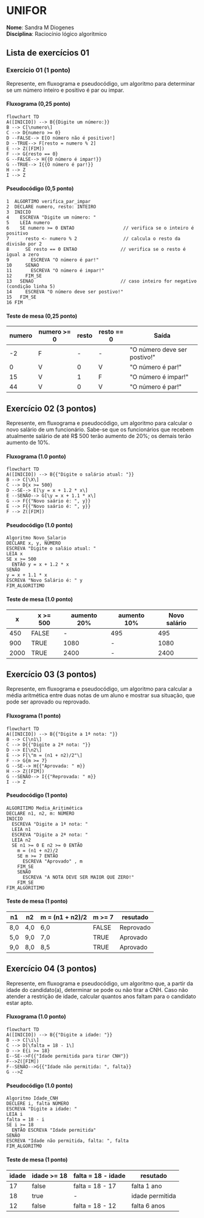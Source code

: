
# UNIFOR
**Nome**: Sandra M Diogenes <br>
**Disciplina**: Raciocínio lógico algorítmico

## Lista de exercícios 01

### Exercício 01 (1 ponto)
Represente, em fluxograma e pseudocódigo, um algoritmo para determinar se um número inteiro e positivo é par ou impar.

#### Fluxograma (0,25 ponto)

```mermaid
flowchart TD
A([INICIO]) --> B{{Digite um número:}}
B --> C[\numero\]
C --> D{numero >= 0}
D --FALSE--> E[O número não é positivo!]
D --TRUE--> F[resto = numero % 2]
E --> Z([FIM])
F --> G{resto == 0}
G --FALSE--> H{{O número é impar!}}
G --TRUE--> I{{O número é par!}}
H --> Z
I --> Z
```

#### Pseudocódigo (0,5 ponto)
```
1  ALGORTIMO verifica_par_impar
2  DECLARE numero, resto: INTEIRO
3  INICIO
4    ESCREVA "Digite um número: "
5    LEIA numero
6    SE numero >= 0 ENTAO                  // verifica se o inteiro é positivo
7      resto <- numero % 2                 // calcula o resto da divisão por 2
8      SE resto == 0 ENTAO                // verifica se o resto é igual a zero
9        ESCREVA "O número é par!"
10     SENAO
11       ESCREVA "O número é impar!"
12     FIM_SE
13   SENAO                                // caso inteiro for negativo (condição linha 5)
14     ESCREVA "O número deve ser postivo!"
15   FIM_SE
16 FIM
```

#### Teste de mesa (0,25 ponto)
| numero | numero >= 0 | resto | resto == 0 |           Saída              |
|   --   |    --       |   --  |      --    |             --               | 
|   -2   |     F       |   -   |     -      | "O número deve ser postivo!" |
|    0   |     V       |   0   |     V      |      "O número é par!"       |
|   15   |     V       |   1   |     F      |     "O número é impar!"      |
|   44   |     V       |   0   |     V      |      "O número é par!"       |

## Exercício 02 (3 pontos)
Represente, em fluxograma e pseudocódigo, um algoritmo para calcular o novo salário de um funcionário. 
Sabe-se que os funcionários que recebem atualmente salário de até R$ 500 terão aumento de 20%; os demais terão aumento de 10%.

#### Fluxograma (1.0 ponto)

```mermaid
flowchart TD
A([INICIO]) --> B{{"Digite o salário atual: "}}
B --> C[\X\]
C --> D{x >= 500}
D --SE--> E[\y = x + 1.2 * x\]
E --SENÃO--> G[\y = x + 1.1 * x\]
G --> F{{"Novo saário é: ", y}}
E --> F{{"Novo saário é: ", y}}
F --> Z([FIM])

```

#### Pseudocódigo (1.0 ponto)

```
Algoritmo Novo_Salario
DECLARE x, y, NÚMERO
ESCREVA "Digite o saláio atual: "
LEIA x
SE x >= 500
  ENTÃO y = x + 1.2 * x
SENÃO
y = x + 1.1 * x
ESCREVA "Novo Salário é: " y
FIM_ALGORITIMO

```

#### Teste de mesa (1.0 ponto)

|     x    | x >= 500 | aumento 20%| aumento 10%  | Novo salário | 
|    --    |   --     |      --    |      --      |      --      | 
|   450    |   FALSE  |     -      |      495     |     495      |
|   900    |   TRUE   |    1080    |       -      |    1080      |
|  2000    |   TRUE   |    2400    |       -      |    2400      |
## Exercício 03 (3 pontos)
Represente, em fluxograma e pseudocódigo, um algoritmo para calcular a média aritmética entre duas notas de um aluno e mostrar sua situação, que pode ser aprovado ou reprovado.

#### Fluxograma (1 ponto)

```mermaid
flowchart TD
A([INICIO]) --> B{{"Digite a 1ª nota: "}}
B --> C[\n1\]
C --> D{{"Digite a 2ª nota: "}}
D --> E[\n2\]
E --> F[\"m = (n1 + n2)/2"\]
F --> G{m >= 7}
G --SE--> H{{"Aprovada: " m}}
H --> Z([FIM])
G --SENÃO--> I{{"Reprovada: " m}}
I --> Z

```

#### Pseudocódigo (1 ponto)

```
ALGORITIMO Media_Aritimética
DECLARE n1, n2, m: NÚMERO
INICIO
  ESCREVA "Digite a 1ª nota: "
  LEIA n1
  ESCREVA "Digite a 2ª nota: "
  LEIA n2
  SE n1 >= 0 E n2 >= 0 ENTÃO 
    m = (n1 + n2)/2
    SE m >= 7 ENTÃO
      ESCREVA "Aprovado" , m
    FIM_SE
    SENÃO
      ESCREVA "A NOTA DEVE SER MAIOR QUE ZERO!"
    FIM_SE
FIM_ALGORITIMO

```

#### Teste de mesa (1 ponto)

|  n1  |  n2  | m = (n1 + n2)/2 | m >= 7 |  resutado  | 
|  --  |  --  |        --       |  --    |     --     | 
| 8,0  |  4,0 |      6,0        | FALSE  | Reprovado  |
| 5,0  |  9,0 |      7,0        | TRUE   | Aprovado   |
| 9,0  |  8,0 |      8,5        | TRUE   | Aprovado   |
## Exercício 04 (3 pontos)
Represente, em fluxograma e pseudocódigo, um algoritmo que, a partir da idade do candidato(a), determinar se pode ou não tirar a CNH. 
Caso não atender a restrição de idade, calcular quantos anos faltam para o candidato estar apto.

#### Fluxograma (1.0 ponto)

```mermaid
flowchart TD
A([INICIO]) --> B{{"Digite a idade: "}}
B --> C[\i\]
C --> D[\falta = 18 - 1\]
D --> E{i >= 18}
E--SE-->F{{"Idade permitida para tirar CNH"}}
F-->Z([FIM])
F--SENÃO-->G{{"Idade não permitida: ", falta}}
G -->Z
```

#### Pseudocódigo (1.0 ponto)

```
Algoritmo Idade_CNH
DECLERE i, falta NÚMERO
ESCREVA "Digite a idade: "
LEIA i
falta = 18 - i
SE i >= 18
  ENTÃO ESCREVA "Idade permitida"
SENÃO
ESCREVA "Idade não permitida, falta: ", falta
FIM_ALGORITMO
```
#### Teste de mesa (1 ponto)

| idade | idade >= 18 | falta = 18 - idade |   resutado    | 
|  --   |     --      |        --          |       --      | 
|   17  |  false      | falta = 18 - 17    |  falta 1 ano  |
|   18  |   true      |         -          |idade permitida|
|   12  |   false     | falta = 18 - 12    |  falta 6 anos |

